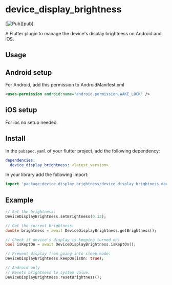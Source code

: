 # device_display_brightness

[![Pub][pub_badge]][pub]

A Flutter plugin to manage the device's display brightness on Android and iOS.

## Usage


## Android setup
For Android, add this permission to AndroidManifest.xml

```xml
<uses-permission android:name="android.permission.WAKE_LOCK" />
```

## iOS setup

For ios no setup needed.


## Install

In the `pubspec.yaml` of your flutter project, add the following dependency:

```yaml
dependencies:
  device_display_brightness: <latest_version>
```

In your library add the following import:

```dart
import 'package:device_display_brightness/device_display_brightness.dart';
```

## Example

```dart
// Set the brightness:
DeviceDisplayBrightness.setBrightness(0.13);

// Get the current brightness:
double brightness = await DeviceDisplayBrightness.getBrightness();

// Check if device's display is keeping turned on:
bool isKeptOn = await DeviceDisplayBrightness.isKeptOn();

// Prevent display from going into sleep mode:
DeviceDisplayBrightness.keepOn(isOn: true);

// Android only
// Resets brightness to system value.
DeviceDisplayBrightness.resetBrightness();
```


<!-- Links -->
[pub_badge]: https://img.shields.io/pub/v/device_display_brightness.svg
